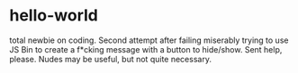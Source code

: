 # hello-world
total newbie on coding. Second attempt after failing miserably trying to use JS Bin to create a f*cking message with a button to hide/show. Sent help, please. Nudes may be useful, but not quite necessary.
